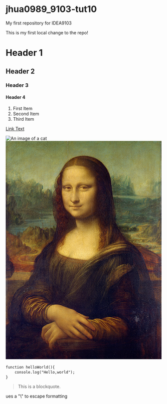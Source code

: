 # jhua0989_9103-tut10
My first repository for IDEA9103

This is my first local change to the repo!

# Header 1
## Header 2
### Header 3
#### Header 4

1. First Item
2. Second Item
3. Third Item
   
[Link Text](https://www.google.com/)

![An image of a cat](https://placekitten.com/200/300)
![An image of the Mona Lisa](assets/Mona_Lisa.jpg)

```
function helloWorld(){
    console.log("Hello,world");
}
```

> This is a blockquote.

ues a "\\" to escape formatting